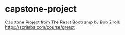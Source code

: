 # capstone-project
Capstone Project from The React Bootcamp by Bob Ziroll: https://scrimba.com/course/greact
